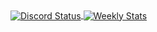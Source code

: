 <a href="https://discord.com/users/536479598469316639" target="_blank">
	<img align="center" alt="Discord Status" src="https://lanyard.cnrad.dev/api/536479598469316639?bg=1f1f1f&borderRadius=5px">
</a>
<a href="https://wakatime.com/@sotiesman" target="_blank">
	<img align="center" alt="Weekly Stats" src="https://github-readme-stats.vercel.app/api/wakatime?username=sotiesman&border_radius=5px&theme=dark&bg_color=1f1f1f&border_color=1f1f1f&icon_color=58a6ff&show_icons=true&disable_animations=true&custom_title=Weekly%20Stats">
</a>
